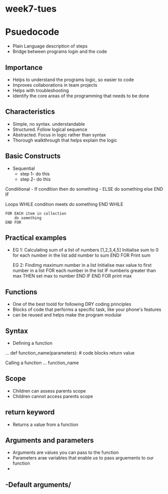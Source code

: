 # week7-tues
# Psuedocode
- Plain Language description of steps
- Bridge between programs login and the code

## Importance
- Helps to understand the programs logic, so easier to code
- Improves collaborations in team projects
- Helps with troubleshooting
- Identify the core areas of the programming that needs to be done

## Characteristics
- Simple, no syntax. understandable
- Structured. Follow logical sequence
- Abstracted. Focus in logic rather than syntax
- Thorough walkthrough that helps explain the logic

## Basic Constructs
- Sequential
    - step 1- do this
    - step 2- do this

Condiitional
    - If condition then
        do something
    - ELSE
        do something else
    END IF

Loops
    WHILE condition meets
        do something
    END WHILE

    FOR EACH item in collection
        do something
    END FOR

## Practical examples
- EG 1: Calculating sum of a list of numbers
    [1,2,3,4,5]
    Initialise sum to 0
    for each number in the list
     add number to sum
     END FOR
     Print sum

     EG 2: Findimg maximum number in a list
     Initialise max value to first number in a list
        FOR each number in the list
            IF numberis greater than max THEN
                set max to number
            END IF
        END FOR
        print max

## Functions

- One of the best toold for following DRY coding principles
- Blocks of code that performs a specific task, like your phone's features
- can be reused and helps make the program modular

## Syntax

- Defining a function

...
    def function_name(parameters):
    # code blocks
    return value

Calling a function
...
    function_name

## Scope
- Children can assess parents scope
- Children cannot access parents scope

 ## return keyword
 - Returns a value from a function

 ## Arguments and parameters
 - Arguments are values you can pass to the function
 - Parameters arae variables that enable us to pass arguements to our function
 - 
 -Default arguments/ 
- 